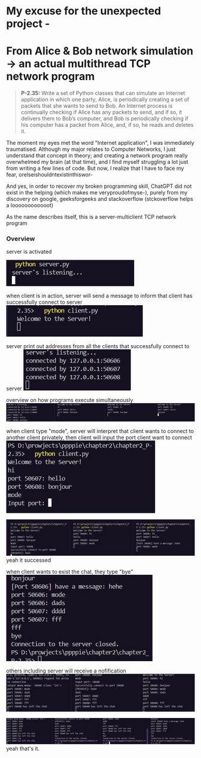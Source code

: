 # My excuse for the unexpected project -

# From Alice & Bob network simulation -> an actual multithread TCP network program

> **P-2.35:**
> Write a set of Python classes that can simulate an Internet application in which one party, Alice, is periodically creating a set of packets that she wants to send to Bob. An Internet process is continually checking if Alice has any packets to send, and if so, it delivers them to Bob’s computer, and Bob is periodically checking if his computer has a packet from Alice, and, if so, he reads and deletes it.

The moment my eyes met the word "Internet application", I was immediately traumatised. Although my major relates to Computer Networks, I just understand that concept in theory; and creating a network program really overwhelmed my brain (at that time), and I find myself struggling a lot just from writing a few lines of code. But now, I realize that I have to face my fear, orelseishouldntexistinthiswor-

And yes, in order to recover my broken programming skill, ChatGPT did not exist in the helping (which makes me veryproudofmyse-), purely from my discovery on google, geeksforgeeks and stackoverflow (stckoverflow helps a loooooooooooot)

As the name describes itself, this is a server-multiclient TCP network program

### Overview

server is activated

![server is activated](image.png)

when client is in action, server will send a message to inform that client has successfully connect to server
![when client is in action, server will send a message to inform that client has successfully connect to server](image-1.png)

server print out addresses from all the clients that successfully connect to server
![server print out addresses from all the clients that successfully connect to server](image-2.png)

overview on how programs execute simultaneously
![all1](image-3.png)

when client type "mode", server will interpret that client wants to connect to another client privately, then client will input the port client want to connect
![client2](image-4.png)

![all2](image-5.png) yeah it successed

when client wants to exist the chat, they type "bye"
![client3](image-6.png)

others including server will receive a nofification
![all3](image-7.png)

![all4](image-8.png)
yeah that's it.
